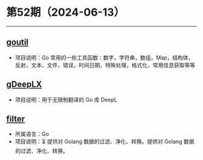 # 第52期（2024-06-13）

---
## [goutil](https://github.com/gookit/goutil)
- 项目说明：Go 常用的一些工具函数：数字，字符串，数组，Map，结构体，反射，文本，文件，错误，时间日期，特殊处理，格式化，常用信息获取等等

## [gDeepLX](https://github.com/OwO-Network/gDeepLX)
- 项目说明：用于无限制翻译的 Go 库 DeepL

## [filter](https://github.com/gookit/filter)
- 所属语言：Go
- 项目说明：⏳ 提供对 Golang 数据的过滤、净化、转换。提供对 Golang 数据的过滤、净化、转换。
